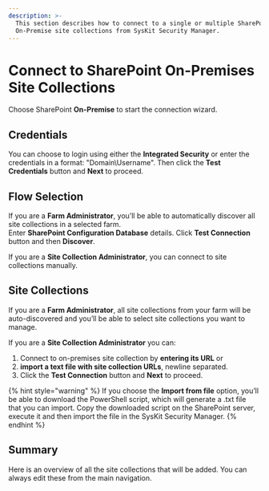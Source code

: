 ```yaml
---
description: >-
  This section describes how to connect to a single or multiple SharePoint
  On-Premise site collections from SysKit Security Manager.
---
```


# Connect to SharePoint On-Premises Site Collections

Choose SharePoint **On-Premise** to start the connection wizard.

## Credentials

You can choose to login using either the **Integrated Security** or enter the credentials in a format: "Domain\Username". Then click the **Test Credentials** button and **Next** to proceed.

## Flow Selection

If you are a **Farm Administrator**, you’ll be able to automatically discover all site collections in a selected farm.  
Enter **SharePoint Configuration Database** details. Click **Test Connection** button and then **Discover**.

If you are a **Site Collection Administrator**, you can connect to site collections manually.

## Site Collections

If you are a **Farm Administrator**, all site collections from your farm will be auto-discovered and you’ll be able to select site collections you want to manage.

If you are a **Site Collection Administrator** you can:

1. Connect to on-premises site collection by **entering its URL** or
2. **import a text file with site collection URLs**, newline separated.
3. Click the **Test Connection** button and **Next** to proceed.

{% hint style="warning" %}
If you choose the **Import from file** option, you’ll be able to download the PowerShell script, which will generate a .txt file that you can import. Copy the downloaded script on the SharePoint server, execute it and then import the file in the SysKit Security Manager.
{% endhint %}

## Summary

Here is an overview of all the site collections that will be added. You can always edit these from the main navigation.

